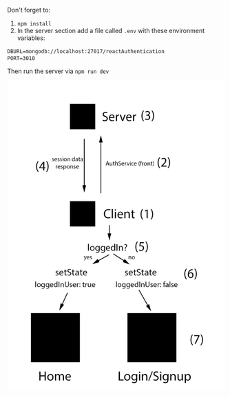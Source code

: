 Don't forget to:

1) `npm install`
2) In the server section add a file called `.env` with these environment variables:

~~~~
DBURL=mongodb://localhost:27017/reactAuthentication  
PORT=3010
~~~~

Then run the server via `npm run dev`

![](img.gif)